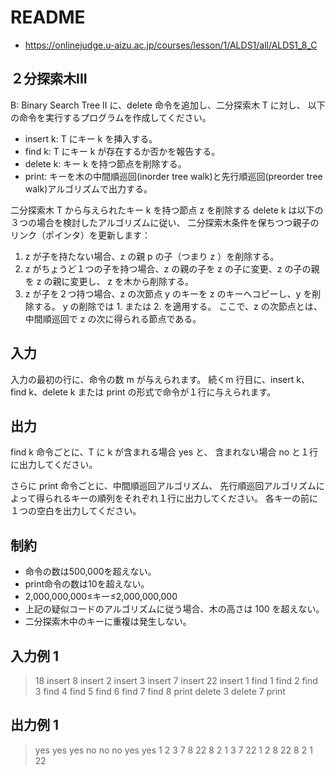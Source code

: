 # README
- <https://onlinejudge.u-aizu.ac.jp/courses/lesson/1/ALDS1/all/ALDS1_8_C>
## ２分探索木III
B: Binary Search Tree II に、delete 命令を追加し、二分探索木 T に対し、
以下の命令を実行するプログラムを作成してください。

- insert k: T にキー k を挿入する。
- find k: T にキー k が存在するか否かを報告する。
- delete k: キー k を持つ節点を削除する。
- print: キーを木の中間順巡回(inorder tree walk)と先行順巡回(preorder tree walk)アルゴリズムで出力する。 

二分探索木 T から与えられたキー k を持つ節点 z を削除する delete k は以下の３つの場合を検討したアルゴリズムに従い、
二分探索木条件を保ちつつ親子のリンク（ポインタ）を更新します：

1. z が子を持たない場合、z の親 p の子（つまり z ）を削除する。
2. z がちょうど１つの子を持つ場合、z の親の子を z の子に変更、z の子の親を z の親に変更し、
   z を木から削除する。
3. z が子を２つ持つ場合、z の次節点 y のキーを z のキーへコピーし、y を削除する。
   y の削除では 1. または 2. を適用する。
   ここで、z の次節点とは、中間順巡回で z の次に得られる節点である。
## 入力
入力の最初の行に、命令の数 m が与えられます。
続くm 行目に、insert k、find k、delete k または print の形式で命令が１行に与えられます。
## 出力
find k 命令ごとに、T に k が含まれる場合 yes と、
含まれない場合 no と１行に出力してください。

さらに print 命令ごとに、中間順巡回アルゴリズム、
先行順巡回アルゴリズムによって得られるキーの順列をそれぞれ１行に出力してください。
各キーの前に１つの空白を出力してください。
## 制約
- 命令の数は500,000を超えない。
- print命令の数は10を超えない。
- 2,000,000,000≤キー≤2,000,000,000
- 上記の疑似コードのアルゴリズムに従う場合、木の高さは 100 を超えない。
- 二分探索木中のキーに重複は発生しない。
## 入力例 1
>18
>insert 8
>insert 2
>insert 3
>insert 7
>insert 22
>insert 1
>find 1
>find 2
>find 3
>find 4
>find 5
>find 6
>find 7
>find 8
>print
>delete 3
>delete 7
>print
## 出力例 1
>yes
>yes
>yes
>no
>no
>no
>yes
>yes
> 1 2 3 7 8 22
> 8 2 1 3 7 22
> 1 2 8 22
> 8 2 1 22


